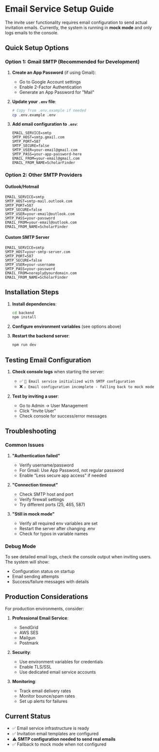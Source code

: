 # Email Service Setup Guide

The invite user functionality requires email configuration to send actual invitation emails. Currently, the system is running in **mock mode** and only logs emails to the console.

## Quick Setup Options

### Option 1: Gmail SMTP (Recommended for Development)

1. **Create an App Password** (if using Gmail):
   - Go to Google Account settings
   - Enable 2-Factor Authentication
   - Generate an App Password for "Mail"

2. **Update your `.env` file**:
   ```bash
   # Copy from .env.example if needed
   cp .env.example .env
   ```

3. **Add email configuration to `.env`**:
   ```env
   EMAIL_SERVICE=smtp
   SMTP_HOST=smtp.gmail.com
   SMTP_PORT=587
   SMTP_SECURE=false
   SMTP_USER=your-email@gmail.com
   SMTP_PASS=your-app-password-here
   EMAIL_FROM=your-email@gmail.com
   EMAIL_FROM_NAME=ScholarFinder
   ```

### Option 2: Other SMTP Providers

#### Outlook/Hotmail
```env
EMAIL_SERVICE=smtp
SMTP_HOST=smtp-mail.outlook.com
SMTP_PORT=587
SMTP_SECURE=false
SMTP_USER=your-email@outlook.com
SMTP_PASS=your-password
EMAIL_FROM=your-email@outlook.com
EMAIL_FROM_NAME=ScholarFinder
```

#### Custom SMTP Server
```env
EMAIL_SERVICE=smtp
SMTP_HOST=your-smtp-server.com
SMTP_PORT=587
SMTP_SECURE=false
SMTP_USER=your-username
SMTP_PASS=your-password
EMAIL_FROM=noreply@yourdomain.com
EMAIL_FROM_NAME=ScholarFinder
```

## Installation Steps

1. **Install dependencies**:
   ```bash
   cd backend
   npm install
   ```

2. **Configure environment variables** (see options above)

3. **Restart the backend server**:
   ```bash
   npm run dev
   ```

## Testing Email Configuration

1. **Check console logs** when starting the server:
   - ✅ `📧 Email service initialized with SMTP configuration`
   - ❌ `⚠️ Email configuration incomplete - falling back to mock mode`

2. **Test by inviting a user**:
   - Go to Admin → User Management
   - Click "Invite User"
   - Check console for success/error messages

## Troubleshooting

### Common Issues

1. **"Authentication failed"**
   - Verify username/password
   - For Gmail: Use App Password, not regular password
   - Enable "Less secure app access" if needed

2. **"Connection timeout"**
   - Check SMTP host and port
   - Verify firewall settings
   - Try different ports (25, 465, 587)

3. **"Still in mock mode"**
   - Verify all required env variables are set
   - Restart the server after changing .env
   - Check for typos in variable names

### Debug Mode

To see detailed email logs, check the console output when inviting users. The system will show:
- Configuration status on startup
- Email sending attempts
- Success/failure messages with details

## Production Considerations

For production environments, consider:

1. **Professional Email Service**:
   - SendGrid
   - AWS SES
   - Mailgun
   - Postmark

2. **Security**:
   - Use environment variables for credentials
   - Enable TLS/SSL
   - Use dedicated email service accounts

3. **Monitoring**:
   - Track email delivery rates
   - Monitor bounce/spam rates
   - Set up alerts for failures

## Current Status

- ✅ Email service infrastructure is ready
- ✅ Invitation email templates are configured
- ⚠️ **SMTP configuration needed to send real emails**
- ✅ Fallback to mock mode when not configured